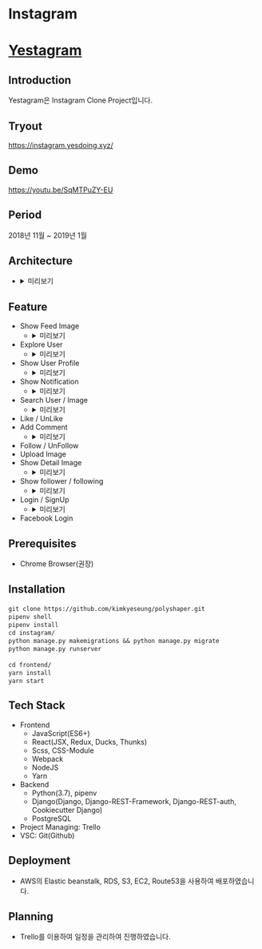 # Instagram 

# [Yestagram](https://instagram.yesdoing.xyz/)

## Introduction
Yestagram은 Instagram Clone Project입니다. 

## Tryout
<https://instagram.yesdoing.xyz/>

## Demo
<https://youtu.be/SqMTPuZY-EU>

## Period
2018년 11월 ~ 2019년 1월

## Architecture
- <details>
  <summary>미리보기</summary>
  <div markdown="1">
  <img src="./demo/awsdiagram.png"/>
  </div>
  </details>

## Feature
- Show Feed Image
  - <details>
    <summary>미리보기</summary>
    <div markdown="1">

    </div>
    </details>
- Explore User
  - <details>
    <summary>미리보기</summary>
    <div markdown="1">
    <img src="./demo/explore&follow.gif"/>
    </div>
    </details>
- Show User Profile
  - <details>
    <summary>미리보기</summary>
    <div markdown="1">
    <img src="./demo/show_detail_photo.gif" />
    </div>
    </details>
- Show Notification
  - <details>
    <summary>미리보기</summary>
    <div markdown="1">

    </div>
    </details>
- Search User / Image
  - <details>
    <summary>미리보기</summary>
    <div markdown="1">
    <img src="./demo/search2.gif"/>
    </div>
    </details>
- Like / UnLike
- Add Comment
  - <details>
    <summary>미리보기</summary>
    <div markdown="1">
    <img src="./demo/like_comment2.gif"/>
    </div>
    </details>
- Follow / UnFollow
- Upload Image
- Show Detail Image
  - <details>
    <summary>미리보기</summary>
    <div markdown="1">
    <img src="./demo/show_detail_photo.gif"/>
    </div>
    </details>
- Show follower / following 
  - <details>
    <summary>미리보기</summary>
    <div markdown="1">
    <img src="./demo/show_follow.gif" />
    </div>
    </details>
- Login / SignUp
  - <details>
    <summary>미리보기</summary>
    <div markdown="1">
    <img src="./demo/Login.gif" />
    <img src="./demo/signup.gif" />
    </div>
    </details>
- Facebook Login

## Prerequisites
- Chrome Browser(권장)

## Installation
```
git clone https://github.com/kimkyeseung/polyshaper.git
pipenv shell
pipenv install 
cd instagram/
python manage.py makemigrations && python manage.py migrate
python manage.py runserver

cd frontend/
yarn install 
yarn start
```

## Tech Stack
- Frontend
    - JavaScript(ES6+)
    - React(JSX, Redux, Ducks, Thunks)
    - Scss, CSS-Module
    - Webpack
    - NodeJS
    - Yarn
- Backend
    - Python(3.7), pipenv
    - Django(Django, Django-REST-Framework, Django-REST-auth, Cookiecutter Django)
    - PostgreSQL
- Project Managing: Trello
- VSC: Git(Github)

## Deployment
- AWS의 Elastic beanstalk, RDS, S3, EC2, Route53을 사용하여 배포하였습니다. 

## Planning
- Trello를 이용하여 일정을 관리하여 진행하였습니다. 